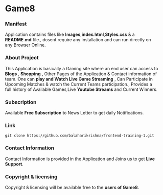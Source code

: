 # Game8
### Manifest
Application contains files like **Images**,**index.html**,**Styles.css** & a **README.md** file., dosent require any installation and can run directly on any Browser Online.
### About Project
This Application is basically a Gaming site where an end user can access to **Blogs** , **Shopping** , Other Pages of the Application & Contact information of team.
One can **play and Watch Live Game Streaming** , Can Participate in Upcoming Matches & watch the Current Teams participation., Provides a full history of Available
Games,Live **Youtube Streams** and Current Winners.
### Subscription
Available **Free Subscription** to News Letter to get daily Notifications.
### Link
```
git clone https://github.com/balaharikrishna/frontend-training-1.git
```
### Contact Information
Contact Information is provided in the Application and Joins us to get **Live Support**.
### Copyright & licensing
Copyright & licensing will be available free to the **users of Game8**.